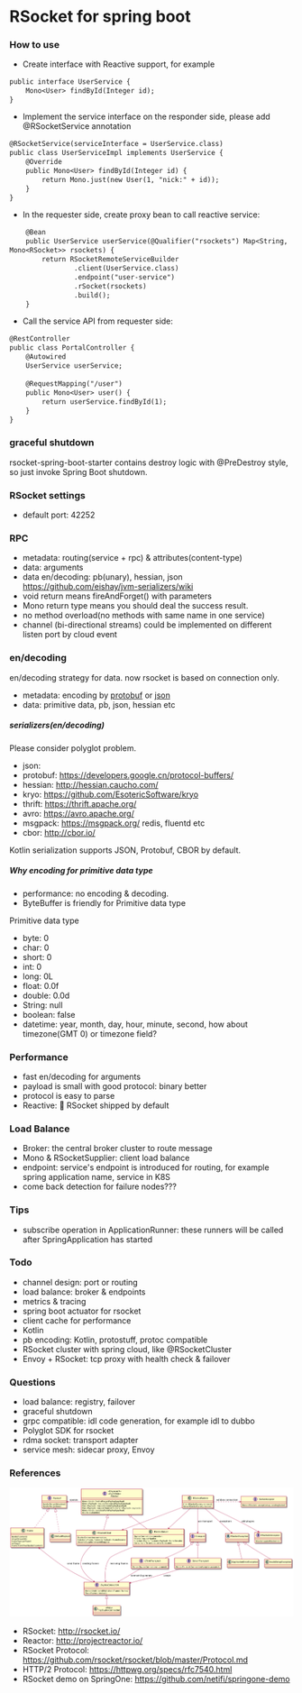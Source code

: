 RSocket for spring boot
=======================

### How to use

* Create interface with Reactive support, for example

```
public interface UserService {
    Mono<User> findById(Integer id);
}
```

* Implement the service interface on the responder side, please add @RSocketService annotation
```
@RSocketService(serviceInterface = UserService.class)
public class UserServiceImpl implements UserService {
    @Override
    public Mono<User> findById(Integer id) {
        return Mono.just(new User(1, "nick:" + id));
    }
}
```
* In the requester side, create proxy bean to call reactive service:
```
    @Bean
    public UserService userService(@Qualifier("rsockets") Map<String, Mono<RSocket>> rsockets) {
        return RSocketRemoteServiceBuilder
                .client(UserService.class)
                .endpoint("user-service")
                .rSocket(rsockets)
                .build();
    }
```

* Call the service API from requester side:
```
@RestController
public class PortalController {
    @Autowired
    UserService userService;

    @RequestMapping("/user")
    public Mono<User> user() {
        return userService.findById(1);
    }
}
```

### graceful shutdown

rsocket-spring-boot-starter contains destroy logic with @PreDestroy style, so just invoke Spring Boot shutdown.

### RSocket settings

* default port: 42252

### RPC

* metadata: routing(service + rpc) & attributes(content-type)
* data: arguments
* data en/decoding: pb(unary), hessian, json https://github.com/eishay/jvm-serializers/wiki
* void return means fireAndForget() with parameters
* Mono<Void> return type means you should deal the success result.
* no method overload(no methods with same name in one service)
* channel (bi-directional streams) could be implemented on different listen port by cloud event

### en/decoding

en/decoding strategy for data. now rsocket is based on connection only.

* metadata: encoding by [protobuf](rsocket-spring-boot-starter/src/main/proto/rsocket.proto) or  [json](rsocket-spring-boot-starter/src/main/proto/metadata.json)
* data: primitive data, pb, json, hessian etc

#####  serializers(en/decoding)

Please consider polyglot problem.

* json:
* protobuf: https://developers.google.cn/protocol-buffers/
* hessian: http://hessian.caucho.com/
* kryo: https://github.com/EsotericSoftware/kryo
* thrift: https://thrift.apache.org/
* avro: https://avro.apache.org/
* msgpack: https://msgpack.org/  redis, fluentd etc
* cbor: http://cbor.io/

Kotlin serialization supports JSON, Protobuf, CBOR by default.


##### Why encoding for primitive data type

* performance: no encoding & decoding.
* ByteBuffer is friendly for Primitive data type

Primitive data type

* byte: 0
* char: 0
* short: 0
* int: 0
* long: 0L
* float: 0.0f
* double: 0.0d
* String: null
* boolean: false
* datetime: year, month, day, hour, minute, second, how about timezone(GMT 0) or timezone field?

### Performance

* fast en/decoding for arguments
* payload is small with good protocol: binary better
* protocol is easy to parse
* Reactive: :beer:  RSocket shipped by default


### Load Balance

* Broker: the central broker cluster to route message
* Mono<RSocket> & RSocketSupplier: client load balance
* endpoint: service's endpoint is introduced for routing, for example spring application name, service in K8S
* come back detection for failure nodes???

### Tips

* subscribe operation in ApplicationRunner: these runners will be called after SpringApplication has started

### Todo

* channel design: port or routing
* load balance: broker & endpoints
* metrics & tracing
* spring boot actuator for rsocket
* client cache for performance
* Kotlin
* pb encoding: Kotlin, protostuff, protoc compatible
* RSocket cluster with spring cloud, like @RSocketCluster
* Envoy + RSocket:  tcp proxy with health check & failover

### Questions

* load balance: registry, failover
* graceful shutdown
* grpc compatible: idl code generation, for example idl to dubbo
* Polyglot SDK for rsocket
* rdma socket: transport adapter
* service mesh: sidecar proxy, Envoy

### References

![RSocket Java Structure](rsocket-java-structure.png)

* RSocket: http://rsocket.io/
* Reactor: http://projectreactor.io/
* RSocket Protocol: https://github.com/rsocket/rsocket/blob/master/Protocol.md
* HTTP/2 Protocol: https://httpwg.org/specs/rfc7540.html
* RSocket demo on SpringOne: https://github.com/netifi/springone-demo